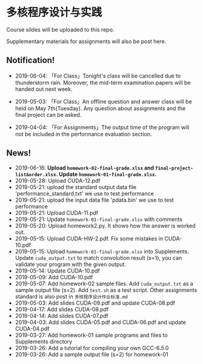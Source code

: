 # 多核程序设计与实践

Course sildes will be uploaded to this repo.

Supplementary materials for assignments will also be post here.



## Notification!

- 2019-06-04: 「For Class」Tonight's class will be cancelled due to thunderstorm rain. Moreover, the mid-term examination papers will be handed out next week. 

- 2019-05-03: 「For Class」An offline question and answer class will be held on May 7th(Tuesday). Any question about assignments and the final project can be asked.

- 2019-04-04: 「For Assignments」The output time of the program will not be included in the performance evaluation section.

  

## News!

- 2019-06-16: **Upload `homework-02-final-grade.xlsx` and `final-project-list&order.xlsx`. Update `homework-01-final-grade.xlsx`.**
- 2019-05-28: Upload CUDA-12.pdf
- 2019-05-21: upload the standard output data file 'performance_standard.txt' we use to test performance
- 2019-05-21: upload the input data file 'pdata.bin' we use to test performance
- 2019-05-21: Upload CUDA-11.pdf
- 2019-05-21: Update  <code>homework-01-final-grade.xlsx</code> with comments
- 2019-05-20: Upload homework2.py. It shows how the answer is worked out.
- 2019-05-15: Upload CUDA-HW-2.pdf. Fix some mistakes in CUDA-10.pdf
- 2019-05-15: Upload <code>homework-01-final-grade.xlsx</code> into Supplements. Update <code>cuda_output.txt</code> to match convolution result (s=1), you can validate your program with the given output.
- 2019-05-14: Update CUDA-10.pdf
- 2019-05-09: Add CUDA-10.pdf
- 2019-05-07: Add homework-02 sample files. Add <code>cuda_output.txt</code> as a sample output file (s=2). Add <code>test.sh</code> as a test script. Other assignments standard is also post in <code>多核程序设计作业标准.md</code>
- 2019-05-03: Add slides CUDA-09.pdf and update CUDA-08.pdf
- 2019-04-17: Add slides CUDA-08.pdf
- 2019-04-14: Add slides CUDA-07.pdf
- 2019-04-03: Add slides CUDA-05.pdf and CUDA-06.pdf and update CUDA-04.pdf
- 2019-03-27: Add homework-01 sample programs and files to Supplements directory
- 2019-03-26: Add a tutorial for compiling your own GCC-6.5.0
- 2019-03-26: Add a sample output file (s=2) for homework-01

